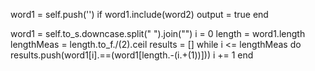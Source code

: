 
word1 = self.push('')
if word1.include(word2)
  output = true
end

word1 = self.to_s.downcase.split(" ").join("")
i = 0
length = word1.length
lengthMeas = length.to_f./(2).ceil
results = []
while i <= lengthMeas do
  results.push(word1[i].==(word1[length.-(i.+(1))]))
  i += 1
end
